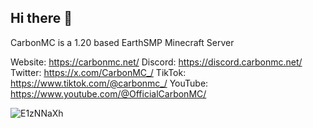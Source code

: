 ## Hi there 👋

CarbonMC is a 1.20 based EarthSMP Minecraft Server 

Website: https://carbonmc.net/
Discord: https://discord.carbonmc.net/
Twitter: https://x.com/CarbonMC_/
TikTok: https://www.tiktok.com/@carbonmc_/
YouTube: https://www.youtube.com/@OfficialCarbonMC/

![E1zNNaXh](https://github.com/user-attachments/assets/eaf654a8-e30a-4eec-a0cb-e6ed79c990f9)
